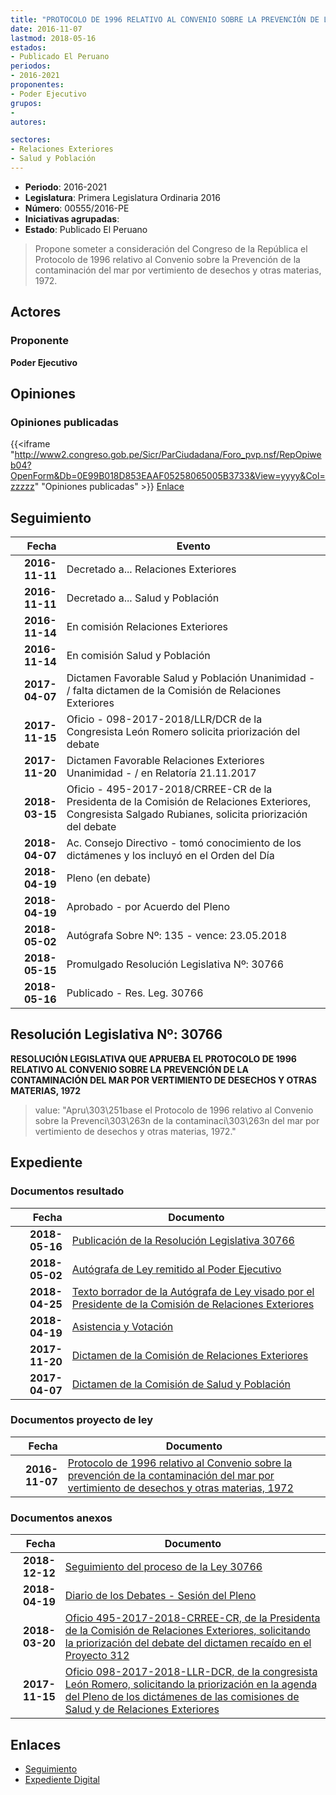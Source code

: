 ```yaml
---
title: "PROTOCOLO DE 1996 RELATIVO AL CONVENIO SOBRE LA PREVENCIÓN DE LA CONTAMINACIÓN DEL MAR POR VERTIMIENTO DE DESECHOS Y OTRAS MATERIAS, 1972"
date: 2016-11-07
lastmod: 2018-05-16
estados:
- Publicado El Peruano
periodos:
- 2016-2021
proponentes:
- Poder Ejecutivo
grupos:
- 
autores:

sectores:
- Relaciones Exteriores
- Salud y Población
---
```

- **Periodo**: 2016-2021
- **Legislatura**: Primera Legislatura Ordinaria 2016
- **Número**: 00555/2016-PE
- **Iniciativas agrupadas**: 
- **Estado**: Publicado El Peruano

> Propone someter a consideración del Congreso de la República el Protocolo de 1996 relativo al Convenio sobre la Prevención de la contaminación del mar por vertimiento de desechos y otras materias, 1972.


## Actores

### Proponente

**Poder Ejecutivo**

## Opiniones

### Opiniones publicadas

{{<iframe "http://www2.congreso.gob.pe/Sicr/ParCiudadana/Foro_pvp.nsf/RepOpiweb04?OpenForm&Db=0E99B018D853EAAF05258065005B3733&View=yyyy&Col=zzzzz" "Opiniones publicadas" >}}
[Enlace](http://www2.congreso.gob.pe/Sicr/ParCiudadana/Foro_pvp.nsf/RepOpiweb04?OpenForm&Db=0E99B018D853EAAF05258065005B3733&View=yyyy&Col=zzzzz)


## Seguimiento

| Fecha | Evento |
|------:|--------|
| **2016-11-11** | Decretado a... Relaciones Exteriores |
| **2016-11-11** | Decretado a... Salud y Población |
| **2016-11-14** | En comisión Relaciones Exteriores |
| **2016-11-14** | En comisión Salud y Población |
| **2017-04-07** | Dictamen Favorable Salud y Población Unanimidad - / falta dictamen de la Comisión de Relaciones Exteriores |
| **2017-11-15** | Oficio - 098-2017-2018/LLR/DCR de la Congresista León Romero solicita priorización del debate |
| **2017-11-20** | Dictamen Favorable Relaciones Exteriores Unanimidad - / en Relatoría 21.11.2017 |
| **2018-03-15** | Oficio - 495-2017-2018/CRREE-CR de la Presidenta de la Comisión de Relaciones Exteriores, Congresista Salgado Rubianes, solicita priorización del debate |
| **2018-04-07** | Ac. Consejo Directivo - tomó conocimiento de los dictámenes y los incluyó en el Orden del Día |
| **2018-04-19** | Pleno (en debate) |
| **2018-04-19** | Aprobado - por Acuerdo del Pleno |
| **2018-05-02** | Autógrafa Sobre Nº: 135 - vence: 23.05.2018 |
| **2018-05-15** | Promulgado Resolución Legislativa Nº: 30766 |
| **2018-05-16** | Publicado - Res. Leg. 30766 |

## Resolución Legislativa Nº: 30766

**RESOLUCIÓN LEGISLATIVA QUE APRUEBA EL PROTOCOLO DE 1996 RELATIVO AL CONVENIO SOBRE LA PREVENCIÓN DE LA CONTAMINACIÓN DEL MAR POR VERTIMIENTO DE DESECHOS Y OTRAS MATERIAS, 1972**

> value: "Apru\303\251base el Protocolo de 1996 relativo al Convenio sobre la Prevenci\303\263n de la contaminaci\303\263n del mar por vertimiento de desechos y otras materias, 1972."


## Expediente

### Documentos resultado

| Fecha | Documento |
|------:|-----------|
| **2018-05-16** | [Publicación de la Resolución Legislativa 30766](http://www.leyes.congreso.gob.pe/Documentos/2016_2021/ADLP/Normas_Legales/30766-RLG.pdf) |
| **2018-05-02** | [Autógrafa de Ley remitido al Poder Ejecutivo](http://www.leyes.congreso.gob.pe/Documentos/2016_2021/ADLP/Texto_Aprobado/AU0055520180502.pdf) |
| **2018-04-25** | [Texto borrador de la Autógrafa de Ley visado por el Presidente de la Comisión de Relaciones Exteriores](http://www.leyes.congreso.gob.pe/Documentos/2016_2021/Texto_Borrador_de_Autografa/BAU0114720180702.pdf) |
| **2018-04-19** | [Asistencia y Votación](http://www.leyes.congreso.gob.pe/Documentos/2016_2021/Asistencia_y_Votacion/Proyectos_de_Ley/AV0055520180419..pdf) |
| **2017-11-20** | [Dictamen de la Comisión de Relaciones Exteriores](http://www.leyes.congreso.gob.pe/Documentos/2016_2021/Dictamenes/Proyectos_de_Ley/00555DC20MAY20171120..pdf) |
| **2017-04-07** | [Dictamen de la Comisión de Salud y Población](http://www.leyes.congreso.gob.pe/Documentos/2016_2021/Dictamenes/Proyectos_de_Ley/00555DC21MAY20170407..pdf) |

### Documentos proyecto de ley

| Fecha | Documento |
|------:|-----------|
| **2016-11-07** | [Protocolo de 1996 relativo al Convenio sobre la prevención de la contaminación del mar por vertimiento de desechos y otras materias, 1972](http://www.leyes.congreso.gob.pe/Documentos/2016_2021/Proyectos_de_Ley_y_de_Resoluciones_Legislativas/PL0055520161107.pdf) |

### Documentos anexos

| Fecha | Documento |
|------:|-----------|
| **2018-12-12** | [Seguimiento del proceso de la Ley 30766](http://www.leyes.congreso.gob.pe/Documentos/2016_2021/Seguimiento_de_Proyectos_de_Ley/00555PL20181212.pdf) |
| **2018-04-19** | [Diario de los Debates - Sesión del Pleno](http://www.leyes.congreso.gob.pe/Documentos/2016_2021/ADLP/Diario_Debates/30766-TDD.pdf) |
| **2018-03-20** | [Oficio 495-2017-2018-CRREE-CR, de la Presidenta de la Comisión de Relaciones Exteriores, solicitando la priorización del debate del dictamen recaído en el Proyecto 312](http://www.leyes.congreso.gob.pe/Documentos/2016_2021/Oficios/Comisiones_Ordinarias/OFICIO-495-2017-2018-CRREE-CR.PDF) |
| **2017-11-15** | [Oficio 098-2017-2018-LLR-DCR, de la congresista León Romero, solicitando la priorización en la agenda del Pleno de los dictámenes de las comisiones de Salud y de Relaciones Exteriores](http://www.leyes.congreso.gob.pe/Documentos/2016_2021/Oficios/Congresistas/OFICIO-098-2017-2018-LLR-DCR.pdf) |

## Enlaces

- [Seguimiento](http://www2.congreso.gob.pe/Sicr/TraDocEstProc/CLProLey2016.nsf/f7fff46988ca05b1052578e100829cc7/4fad692d18832ea805258065005654c4?OpenDocument)
- [Expediente Digital](http://www2.congreso.gob.pe/Sicr/TraDocEstProc/Expvirt_2011.nsf/visbusqptramdoc1621/00555?opendocument)

